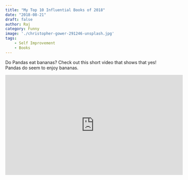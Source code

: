 ```yaml
---
title: "My Top 10 Influential Books of 2018"
date: "2018-08-21"
draft: false
author: Raj
category: Funny
image: './christopher-gower-291246-unsplash.jpg'
tags: 
    - Self Improvement
    - Books
---
```


Do Pandas eat bananas? Check out this short video that shows that yes! Pandas do seem to enjoy bananas.

<iframe width="560" height="315" src="https://www.youtube.com/embed/4SZl1r2O_bY" frameborder="0" allowfullscreen></iframe>
